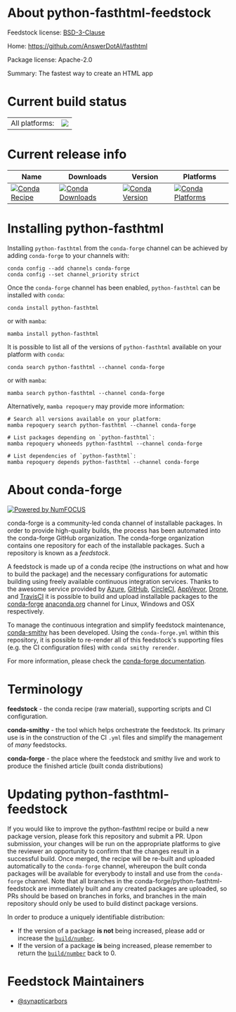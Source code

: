 About python-fasthtml-feedstock
===============================

Feedstock license: [BSD-3-Clause](https://github.com/conda-forge/python-fasthtml-feedstock/blob/main/LICENSE.txt)

Home: https://github.com/AnswerDotAI/fasthtml

Package license: Apache-2.0

Summary: The fastest way to create an HTML app

Current build status
====================


<table><tr><td>All platforms:</td>
    <td>
      <a href="https://dev.azure.com/conda-forge/feedstock-builds/_build/latest?definitionId=23021&branchName=main">
        <img src="https://dev.azure.com/conda-forge/feedstock-builds/_apis/build/status/python-fasthtml-feedstock?branchName=main">
      </a>
    </td>
  </tr>
</table>

Current release info
====================

| Name | Downloads | Version | Platforms |
| --- | --- | --- | --- |
| [![Conda Recipe](https://img.shields.io/badge/recipe-python--fasthtml-green.svg)](https://anaconda.org/conda-forge/python-fasthtml) | [![Conda Downloads](https://img.shields.io/conda/dn/conda-forge/python-fasthtml.svg)](https://anaconda.org/conda-forge/python-fasthtml) | [![Conda Version](https://img.shields.io/conda/vn/conda-forge/python-fasthtml.svg)](https://anaconda.org/conda-forge/python-fasthtml) | [![Conda Platforms](https://img.shields.io/conda/pn/conda-forge/python-fasthtml.svg)](https://anaconda.org/conda-forge/python-fasthtml) |

Installing python-fasthtml
==========================

Installing `python-fasthtml` from the `conda-forge` channel can be achieved by adding `conda-forge` to your channels with:

```
conda config --add channels conda-forge
conda config --set channel_priority strict
```

Once the `conda-forge` channel has been enabled, `python-fasthtml` can be installed with `conda`:

```
conda install python-fasthtml
```

or with `mamba`:

```
mamba install python-fasthtml
```

It is possible to list all of the versions of `python-fasthtml` available on your platform with `conda`:

```
conda search python-fasthtml --channel conda-forge
```

or with `mamba`:

```
mamba search python-fasthtml --channel conda-forge
```

Alternatively, `mamba repoquery` may provide more information:

```
# Search all versions available on your platform:
mamba repoquery search python-fasthtml --channel conda-forge

# List packages depending on `python-fasthtml`:
mamba repoquery whoneeds python-fasthtml --channel conda-forge

# List dependencies of `python-fasthtml`:
mamba repoquery depends python-fasthtml --channel conda-forge
```


About conda-forge
=================

[![Powered by
NumFOCUS](https://img.shields.io/badge/powered%20by-NumFOCUS-orange.svg?style=flat&colorA=E1523D&colorB=007D8A)](https://numfocus.org)

conda-forge is a community-led conda channel of installable packages.
In order to provide high-quality builds, the process has been automated into the
conda-forge GitHub organization. The conda-forge organization contains one repository
for each of the installable packages. Such a repository is known as a *feedstock*.

A feedstock is made up of a conda recipe (the instructions on what and how to build
the package) and the necessary configurations for automatic building using freely
available continuous integration services. Thanks to the awesome service provided by
[Azure](https://azure.microsoft.com/en-us/services/devops/), [GitHub](https://github.com/),
[CircleCI](https://circleci.com/), [AppVeyor](https://www.appveyor.com/),
[Drone](https://cloud.drone.io/welcome), and [TravisCI](https://travis-ci.com/)
it is possible to build and upload installable packages to the
[conda-forge](https://anaconda.org/conda-forge) [anaconda.org](https://anaconda.org/)
channel for Linux, Windows and OSX respectively.

To manage the continuous integration and simplify feedstock maintenance,
[conda-smithy](https://github.com/conda-forge/conda-smithy) has been developed.
Using the ``conda-forge.yml`` within this repository, it is possible to re-render all of
this feedstock's supporting files (e.g. the CI configuration files) with ``conda smithy rerender``.

For more information, please check the [conda-forge documentation](https://conda-forge.org/docs/).

Terminology
===========

**feedstock** - the conda recipe (raw material), supporting scripts and CI configuration.

**conda-smithy** - the tool which helps orchestrate the feedstock.
                   Its primary use is in the construction of the CI ``.yml`` files
                   and simplify the management of *many* feedstocks.

**conda-forge** - the place where the feedstock and smithy live and work to
                  produce the finished article (built conda distributions)


Updating python-fasthtml-feedstock
==================================

If you would like to improve the python-fasthtml recipe or build a new
package version, please fork this repository and submit a PR. Upon submission,
your changes will be run on the appropriate platforms to give the reviewer an
opportunity to confirm that the changes result in a successful build. Once
merged, the recipe will be re-built and uploaded automatically to the
`conda-forge` channel, whereupon the built conda packages will be available for
everybody to install and use from the `conda-forge` channel.
Note that all branches in the conda-forge/python-fasthtml-feedstock are
immediately built and any created packages are uploaded, so PRs should be based
on branches in forks, and branches in the main repository should only be used to
build distinct package versions.

In order to produce a uniquely identifiable distribution:
 * If the version of a package **is not** being increased, please add or increase
   the [``build/number``](https://docs.conda.io/projects/conda-build/en/latest/resources/define-metadata.html#build-number-and-string).
 * If the version of a package **is** being increased, please remember to return
   the [``build/number``](https://docs.conda.io/projects/conda-build/en/latest/resources/define-metadata.html#build-number-and-string)
   back to 0.

Feedstock Maintainers
=====================

* [@synapticarbors](https://github.com/synapticarbors/)

